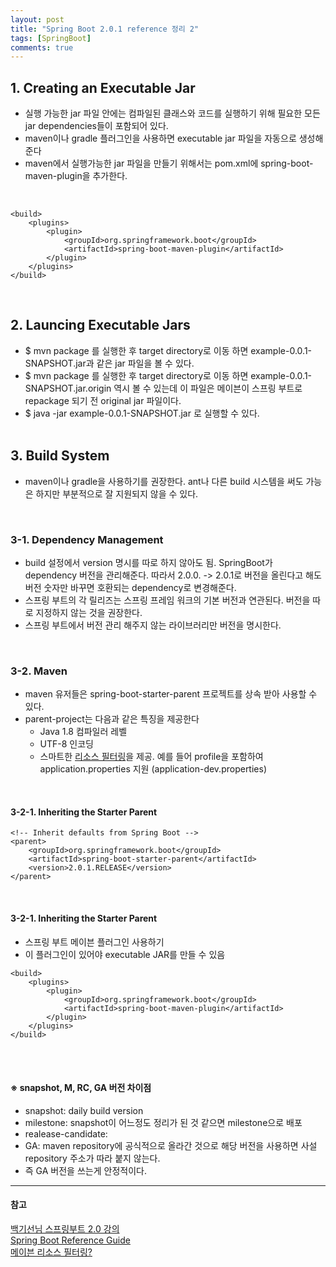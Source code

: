 ```yaml
---
layout: post
title: "Spring Boot 2.0.1 reference 정리 2"
tags: [SpringBoot]
comments: true
---
```


## 1. Creating an Executable Jar
- 실행 가능한 jar 파일 안에는 컴파일된 클래스와 코드를 실행하기 위해 필요한 모든 jar dependencies들이 포함되어 있다.
- maven이나 gradle 플러그인을 사용하면 executable jar 파일을 자동으로 생성해준다
- maven에서 실행가능한 jar 파일을 만들기 위해서는 pom.xml에 spring-boot-maven-plugin을 추가한다.
<br/>

```
<build>
	<plugins>
		<plugin>
			<groupId>org.springframework.boot</groupId>
			<artifactId>spring-boot-maven-plugin</artifactId>
		</plugin>
	</plugins>
</build>
```

<br/>

## 2. Launcing Executable Jars
- $ mvn package 를 실행한 후 target directory로 이동 하면 example-0.0.1-SNAPSHOT.jar과 같은 jar 파일을 볼 수 있다.
- $ mvn package 를 실행한 후 target directory로 이동 하면 example-0.0.1-SNAPSHOT.jar.origin 역시 볼 수 있는데 이 파일은 메이븐이 스프링 부트로 repackage 되기 전 original jar 파일이다.
- $ java \-jar example-0.0.1-SNAPSHOT.jar 로 실행할 수 있다.
<br/><br/>

## 3. Build System
- maven이나 gradle을 사용하기를 권장한다. ant나 다른 build 시스템을 써도 가능은 하지만 부분적으로 잘 지원되지 않을 수 있다.

<br/>

### 3-1. Dependency Management
- build 설정에서 version 명시를 따로 하지 않아도 됨. SpringBoot가 dependency 버전을 관리해준다. 따라서 2.0.0. -> 2.0.1로 버전을 올린다고 해도 버전 숫자만 바꾸면 호환되는 dependency로 변경해준다.
- 스프링 부트의 각 릴리즈는 스프링 프레임 워크의 기본 버전과 연관된다. 버전을 따로 지정하지 않는 것을 권장한다.
- 스프링 부트에서 버전 관리 해주지 않는 라이브러리만 버전을 명시한다.  

<br/>

### 3-2. Maven
- maven 유저들은 spring-boot-starter-parent 프로젝트를 상속 받아 사용할 수 있다.
- parent-project는 다음과 같은 특징을 제공한다
  - Java 1.8 컴파일러 레벨
  - UTF-8 인코딩
  - 스마트한 [리소스 필터링](http://yjacket.tistory.com/75)을 제공. 예를 들어 profile을 포함하여 application.properties 지원 (application-dev.properties)

<br/>

#### 3-2-1. Inheriting the Starter Parent  
```
<!-- Inherit defaults from Spring Boot -->
<parent>
	<groupId>org.springframework.boot</groupId>
	<artifactId>spring-boot-starter-parent</artifactId>
	<version>2.0.1.RELEASE</version>
</parent>
```
<br/>

#### 3-2-1. Inheriting the Starter Parent
- 스프링 부트 메이븐 플러그인 사용하기
- 이 플러그인이 있어야 executable JAR를 만들 수 있음  

```
<build>
	<plugins>
		<plugin>
			<groupId>org.springframework.boot</groupId>
			<artifactId>spring-boot-maven-plugin</artifactId>
		</plugin>
	</plugins>
</build>
```  
<br><br>

#### ※ snapshot, M, RC, GA 버전 차이점
- snapshot: daily build version
- milestone: snapshot이 어느정도 정리가 된 것 같으면 milestone으로 배포
- realease-candidate:
- GA: maven repository에 공식적으로 올라간 것으로 해당 버전을 사용하면 사설 repository 주소가 따라 붙지 않는다.
- 즉 GA 버전을 쓰는게 안정적이다.

---
#### 참고
[백기선님 스프링부트 2.0 강의](https://www.youtube.com/watch?v=PicKx3lDGLk&feature=youtu.be) <br/>
[Spring Boot Reference Guide](https://docs.spring.io/spring-boot/docs/current/reference/htmlsingle/) <br/>
[메이븐 리소스 필터링?](http://yjacket.tistory.com/75)
